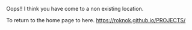 Oops!! I think you have come to a non existing location.

To return to the home page to here.
https://roknok.github.io/PROJECTS/
